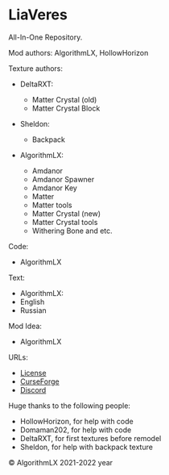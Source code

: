 # LiaVeres
All-In-One Repository.

Mod authors: AlgorithmLX, HollowHorizon

Texture authors:

- DeltaRXT:
  - Matter Crystal (old)
  - Matter Crystal Block

- Sheldon: 
  - Backpack

- AlgorithmLX:
  - Amdanor
  - Amdanor Spawner
  - Amdanor Key
  - Matter
  - Matter tools
  - Matter Crystal (new)
  - Matter Crystal tools 
  - Withering Bone and etc.

Code:
  - AlgorithmLX

Text: 
  - AlgorithmLX:
   - English
   - Russian

Mod Idea: 
  - AlgorithmLX

URLs:
  - [License](https://GitHub.com/0mods/LiaVeres/LICENSE)
  - [CurseForge](https://CurseForge.com/Minecraft/mc-mods/LiaVeres)
  - [Discord](https://discord.gg/e2Abs6XAYW)

Huge thanks to the following people:
  - HollowHorizon, for help with code
  - Domaman202, for help with code
  - DeltaRXT, for first textures before remodel
  - Sheldon, for help with backpack texture

© AlgorithmLX 2021-2022 year
